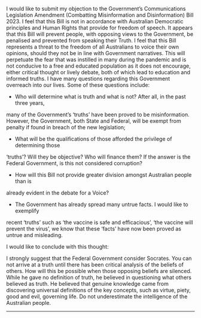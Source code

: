 I would like to submit my objection to the Government’s Communications Legislation
Amendment (Combatting Misinformation and Disinformation) Bill 2023. I feel that this Bill is
not in accordance with Australian Democratic principles and Human Rights that provide for
freedom of speech. It appears that this Bill will prevent people, with opposing views to the
Government, be penalised and prevented from speaking their Truth. I feel that this Bill
represents a threat to the freedom of all Australians to voice their own opinions, should they
not be in line with Government narratives. This will perpetuate the fear that was instilled in
many during the pandemic and is not conducive to a free and educated population as it does
not encourage, either critical thought or lively debate, both of which lead to education and
informed truths. I have many questions regarding this Government overreach into our lives.
Some of these questions include:

  - Who will determine what is truth and what is not? After all, in the past three years,

many of the Government’s ‘truths’ have been proved to be misinformation.
However, the Government, both State and Federal, will be exempt from penalty if
found in breach of the new legislation;

  - What will be the qualifications of those afforded the privilege of determining those

‘truths’? Will they be objective? Who will finance them? If the answer is the
Federal Government, is this not considered corruption?

  - How will this Bill not provide greater division amongst Australian people than is

already evident in the debate for a Voice?

  - The Government has already spread many untrue facts. I would like to exemplify

recent ‘truths’ such as ‘the vaccine is safe and efficacious’, ‘the vaccine will prevent
the virus’, we know that these ‘facts’ have now been proved as untrue and
misleading.

I would like to conclude with this thought:

I strongly suggest that the Federal Government consider Socrates. You can not arrive at a
truth until there has been critical analysis of the beliefs of others. How will this be possible
when those opposing beliefs are silenced. While he gave no definition of truth, he believed
in questioning what others believed as truth. He believed that genuine knowledge came
from discovering universal definitions of the key concepts, such as virtue, piety, good and
evil, governing life. Do not underestimate the intelligence of the Australian people.


-----

